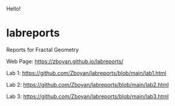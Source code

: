 Hello!

# labreports
Reports for Fractal Geometry

Web Page: https://zboyan.github.io/labreports/

Lab 1: https://github.com/Zboyan/labreports/blob/main/lab1.html

Lab 2: https://github.com/Zboyan/labreports/blob/main/lab2.html

Lab 3: https://github.com/Zboyan/labreports/blob/main/lab3.html
